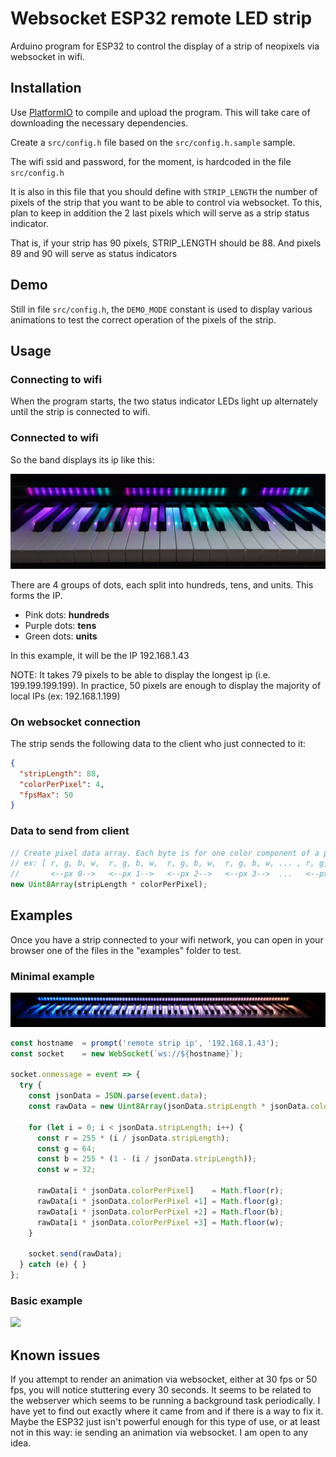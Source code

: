 # Websocket ESP32 remote LED strip

Arduino program for ESP32 to control the display of a strip of neopixels via websocket in wifi.


## Installation

Use [PlatformIO](https://platformio.org/) to compile and upload the program. This will take care of downloading the necessary dependencies.

Create a `src/config.h` file based on the `src/config.h.sample` sample.

The wifi ssid and password, for the moment, is hardcoded in the file `src/config.h`

It is also in this file that you should define with `STRIP_LENGTH` the number of pixels of the strip that you want to be able to control via websocket. To this, plan to keep in addition the 2 last pixels which will serve as a strip status indicator.

That is, if your strip has 90 pixels, STRIP_LENGTH should be 88. And pixels 89 and 90 will serve as status indicators


## Demo
Still in file `src/config.h`, the `DEMO_MODE` constant is used to display various animations to test the correct operation of the pixels of the strip.


## Usage
### Connecting to wifi
When the program starts, the two status indicator LEDs light up alternately until the strip is connected to wifi.

### Connected to wifi
So the band displays its ip like this:

![](ip_example.jpg)

  There are 4 groups of dots, each split into hundreds, tens, and units. This forms the IP.

  - Pink dots: **hundreds**
  - Purple dots: **tens**
  - Green dots: **units**

  In this example, it will be the IP 192.168.1.43

NOTE: It takes 79 pixels to be able to display the longest ip (i.e. 199.199.199.199). In practice, 50 pixels are enough to display the majority of local IPs (ex: 192.168.1.199)

### On websocket connection
The strip sends the following data to the client who just connected to it:

```json
{
  "stripLength": 88,
  "colorPerPixel": 4,
  "fpsMax": 50
}
```

### Data to send from client

```js
// Create pixel data array. Each byte is for one color component of a pixel.
// ex: [ r, g, b, w,  r, g, b, w,  r, g, b, w,  r, g, b, w, ... , r, g, b, w ]
//       <--px 0-->   <--px 1-->   <--px 2-->   <--px 3-->  ...   <--px n-->
new Uint8Array(stripLength * colorPerPixel);
```


## Examples

Once you have a strip connected to your wifi network, you can open in your browser one of the files in the "examples" folder to test.

### Minimal example
![](minimal_example.jpg)

```js
const hostname  = prompt('remote strip ip', '192.168.1.43');
const socket    = new WebSocket(`ws://${hostname}`);

socket.onmessage = event => {    
  try {
    const jsonData = JSON.parse(event.data);
    const rawData = new Uint8Array(jsonData.stripLength * jsonData.colorPerPixel);

    for (let i = 0; i < jsonData.stripLength; i++) {
      const r = 255 * (i / jsonData.stripLength);
      const g = 64;
      const b = 255 * (1 - (i / jsonData.stripLength));
      const w = 32;

      rawData[i * jsonData.colorPerPixel]    = Math.floor(r);
      rawData[i * jsonData.colorPerPixel +1] = Math.floor(g);
      rawData[i * jsonData.colorPerPixel +2] = Math.floor(b);
      rawData[i * jsonData.colorPerPixel +3] = Math.floor(w);
    }
    
    socket.send(rawData);
  } catch (e) { }
};
```


### Basic example
![](basic_example.gif)


## Known issues
If you attempt to render an animation via websocket, either at 30 fps or 50 fps, you will notice stuttering every 30 seconds. It seems to be related to the webserver which seems to be running a background task periodically. I have yet to find out exactly where it came from and if there is a way to fix it. Maybe the ESP32 just isn't powerful enough for this type of use, or at least not in this way: ie sending an animation via websocket. I am open to any idea.